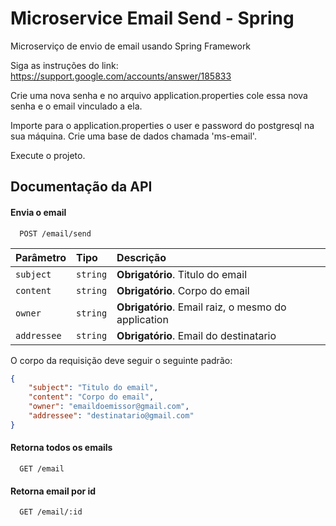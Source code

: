 
# Microservice Email Send - Spring

Microserviço de envio de email usando Spring Framework

Siga as instruções do link:
https://support.google.com/accounts/answer/185833

Crie uma nova senha e no arquivo application.properties cole essa nova senha e o email vinculado a ela.

Importe para o application.properties o user e password do postgresql na sua máquina.
Crie uma base de dados chamada 'ms-email'.

Execute o projeto.


## Documentação da API

#### Envia o email

```http
  POST /email/send
```
| Parâmetro   | Tipo       | Descrição                           |
| :---------- | :--------- | :---------------------------------- |
| `subject` | `string` | **Obrigatório**. Titulo do email |
| `content` | `string` | **Obrigatório**. Corpo do email |
| `owner` | `string` | **Obrigatório**. Email raiz, o mesmo do application |
| `addressee` | `string` | **Obrigatório**. Email do destinatario |

O corpo da requisição deve seguir o seguinte padrão:
```json
{
    "subject": "Titulo do email",
    "content": "Corpo do email",
    "owner": "emaildoemissor@gmail.com",
    "addressee": "destinatario@gmail.com"
}
```

#### Retorna todos os emails

```http
  GET /email
```
#### Retorna email por id

```http
  GET /email/:id
```
